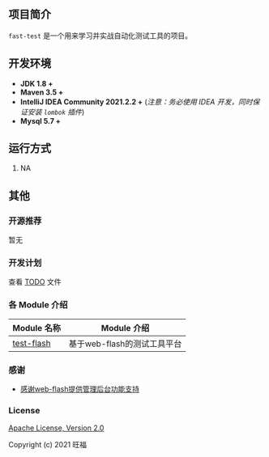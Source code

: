 ## 项目简介

`fast-test` 是一个用来学习并实战自动化测试工具的项目。

## 开发环境

- **JDK 1.8 +**
- **Maven 3.5 +**
- **IntelliJ IDEA Community 2021.2.2 +** (*注意：务必使用 IDEA 开发，同时保证安装 `lombok` 插件*)
- **Mysql 5.7 +** 

## 运行方式

1. NA

## 其他

### 开源推荐
暂无

### 开发计划

查看 [TODO](./TODO.md) 文件

### 各 Module 介绍

| Module 名称                                                  | Module 介绍                                                  |
| ------------------------------------------------------------ | ------------------------------------------------------------ |
| [test-flash](./test-flash)                         | 基于web-flash的测试工具平台                                |

### 感谢
-  [感谢web-flash提供管理后台功能支持](https://github.com/enilu/web-flash)

### License
[Apache License, Version 2.0](https://opensource.org/licenses/Apache-2.0)

Copyright (c) 2021 旺福